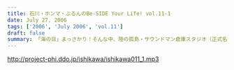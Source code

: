 ```yaml
---
title: 石川・ホンマ・ぶるんのBe-SIDE Your Life! vol.11-1
date: July 27, 2006
tags: ['2006', 'July 2006', 'vol.11']
draft: false
summary: 「海の日」まっさかり！そんな中、陸の孤島・サウンドマン倉庫スタジオ（正式名称：マンゴースタジオ）からお送りする、しこたま生ぬるいプログラム・ビーサイ。今週も男達の汗を感じる魂の放送をお届け。そんな、面々ですがそれなりにレジャー活動は送っておるようですよ。あっ！そしてそして「アゲアゲＴシャツプロジェクト」の詳細がやっとこそさ本編でも登場！！聴きのがせないっすよ！！NAMAE
---
```


http://project-phi.ddo.jp/ishikawa/ishikawa011_1.mp3